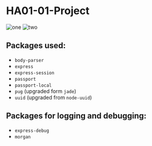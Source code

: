 # HA01-01-Project

![one](../assets/a.png?raw=true)
![two](../assets/b.png?raw=true)

## Packages used:
  * `body-parser`
  * `express`
  * `express-session`
  * `passport`
  * `passport-local`
  * `pug` (upgraded form `jade`)
  * `uuid` (upgraded from `node-uuid`)
  

## Packages for logging and debugging:
  * `express-debug`
  * `morgan`
  